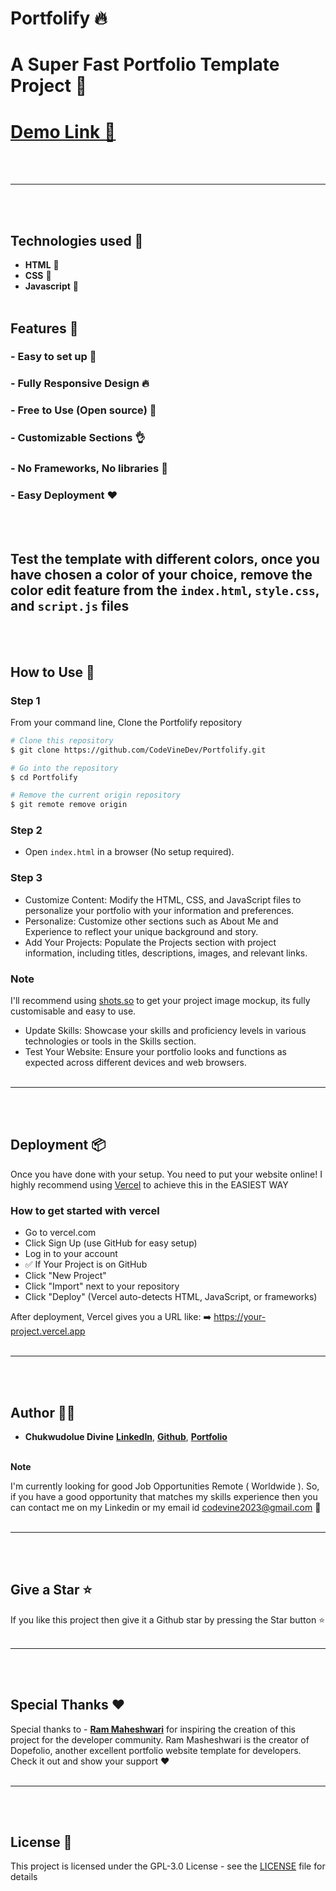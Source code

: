 
# Portfolify 🔥
# A Super Fast Portfolio Template Project 🚀
# [**Demo Link 🔗**](https://porfolify-lime.vercel.app/)
<br><br>
___
<br><br>
## Technologies used 🔧
- **HTML** 🚀
- **CSS** 🚀
- **Javascript** 🚀 
<br><br>

## Features 🔗

### - **Easy to set up 💯**
### - **Fully Responsive Design 🔥**
### - **Free to Use (Open source) 🥳**
### - **Customizable Sections 👌**
### - **No Frameworks, No libraries 🤘**
### - **Easy Deployment ❤**
<br><br>
## **Test the template with different colors, once you have chosen a color of your choice, remove the color edit feature from the `index.html`, `style.css`, and `script.js` files**
<br><br>
## How to Use 📑
### Step 1
From your command line, Clone the Portfolify repository
```bash
# Clone this repository
$ git clone https://github.com/CodeVineDev/Portfolify.git

# Go into the repository
$ cd Portfolify

# Remove the current origin repository
$ git remote remove origin
```

### Step 2
- Open `index.html` in a browser (No setup required).
### Step 3
- Customize Content: Modify the HTML, CSS, and JavaScript files to personalize your portfolio with your information and preferences.
- Personalize: Customize other sections such as About Me and Experience to reflect your unique background and story.
- Add Your Projects: Populate the Projects section with project information, including titles, descriptions, images, and relevant links.
### Note
I'll recommend using [shots.so](https://shots.so/) to get your project image mockup, its fully customisable and easy to use.
- Update Skills: Showcase your skills and proficiency levels in various technologies or tools in the Skills section.
- Test Your Website: Ensure your portfolio looks and functions as expected across different devices and web browsers.
<br><br>
___
<br><br>
## Deployment 📦
Once you have done with your setup. You need to put your website online!
I highly recommend using [Vercel]( https://vercel.com) to achieve this in the EASIEST WAY
### How to get started with vercel
- Go to vercel.com
- Click Sign Up (use GitHub for easy setup)
- Log in to your account
- ✅ If Your Project is on GitHub
- Click "New Project"
- Click "Import" next to your repository
- Click "Deploy" (Vercel auto-detects HTML, JavaScript, or frameworks)

After deployment, Vercel gives you a URL like:
➡️ https://your-project.vercel.app
<br><br>
___
<br><br>
## Author 👨‍💻

- **Chukwudolue Divine** [**LinkedIn**](https://www.linkedin.com/in/cdc-codevine), [**Github**](https://github.com/CodeVineDev), [**Portfolio**](https://codevine.vercel.app/)
<br><br>

**Note**

I'm currently looking for good Job Opportunities Remote ( Worldwide ). So, if you have a good opportunity that matches my skills experience then you can contact me on my Linkedin or my email id codevine2023@gmail.com 🙌
<br><br>
___
<br><br>
## Give a Star ⭐

If you like this project then give it a Github star by pressing the Star button ⭐
<br><br>
___
<br><br>
## Special Thanks ❤

Special thanks to - [**Ram Maheshwari**](https://www.rammaheshwari.com) for inspiring the creation of this project for the developer community. Ram Masheshwari is the creator of Dopefolio, another excellent portfolio website template for developers. Check it out and show your support ❤️ 
<br><br>
___
<br><br>
## License 📜
This project is licensed under the GPL-3.0 License - see the [LICENSE](/LICENSE) file for details

